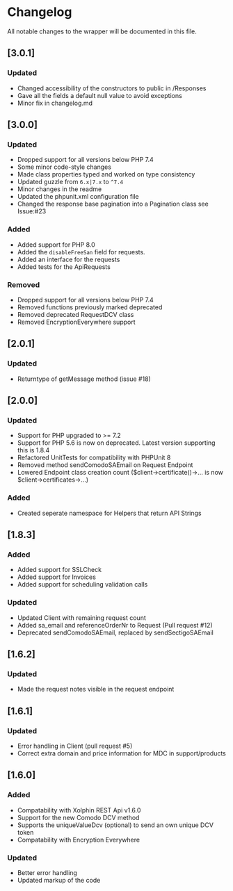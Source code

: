 # Changelog

All notable changes to the wrapper will be documented in this file.

## [3.0.1]
### Updated
- Changed accessibility of the constructors to public in /Responses
- Gave all the fields a default null value to avoid exceptions
- Minor fix in changelog.md

## [3.0.0]
### Updated
- Dropped support for all versions below PHP 7.4
- Some minor code-style changes
- Made class properties typed and worked on type consistency
- Updated guzzle from `6.x|7.x` to `^7.4`
- Minor changes in the readme
- Updated the phpunit.xml configuration file
- Changed the response base pagination into a Pagination class see Issue:#23
### Added
- Added support for PHP 8.0
- Added the `disableFreeSan` field for requests.
- Added an interface for the requests
- Added tests for the ApiRequests
### Removed
- Dropped support for all versions below PHP 7.4
- Removed functions previously marked deprecated
- Removed deprecated RequestDCV class
- Removed EncryptionEverywhere support

## [2.0.1]

### Updated

- Returntype of getMessage method (issue #18)

## [2.0.0]

### Updated

- Support for PHP upgraded to >= 7.2
- Support for PHP 5.6 is now on deprecated. Latest version supporting this is 1.8.4
- Refactored UnitTests for compatibility with PHPUnit 8
- Removed method sendComodoSAEmail on Request Endpoint
- Lowered Endpoint class creation count ($client->certificate()->... is now $client->certificates->...)

### Added

- Created seperate namespace for Helpers that return API Strings

## [1.8.3]

### Added

- Added support for SSLCheck
- Added support for Invoices
- Added support for scheduling validation calls

### Updated

- Updated Client with remaining request count
- Added sa_email and referenceOrderNr to Request (Pull request #12)
- Deprecated sendComodoSAEmail, replaced by sendSectigoSAEmail

## [1.6.2]

### Updated

- Made the request notes visible in the request endpoint

## [1.6.1]

### Updated

- Error handling in Client (pull request #5)
- Correct extra domain and price information for MDC in support/products

## [1.6.0]

### Added

- Compatability with Xolphin REST Api v1.6.0
- Support for the new Comodo DCV method
- Supports the uniqueValueDcv (optional) to send an own unique DCV token
- Compatability with Encryption Everywhere

### Updated

- Better error handling
- Updated markup of the code
